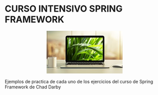# CURSO INTENSIVO SPRING FRAMEWORK

<p align="center">
  <img src="cover.jpg">
</p>

Ejemplos de practica de cada uno de los ejercicios del curso de Spring Framework de Chad Darby 
